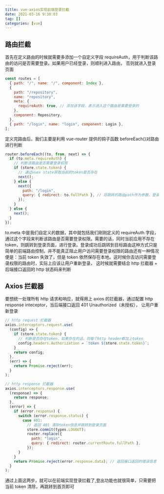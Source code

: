 ```yaml
---
title: vue-axios实现前端登录拦截
date: 2021-03-16 9:30:03
tag: []
categories: [vue]
---
```


## 路由拦截

首先在定义路由的时候就需要多添加一个自定义字段 requireAuth，用于判断该路由的访问是否需要登录。如果用户已经登录，则顺利进入路由， 否则就进入登录页面

```js
const routes = [
  { path: "/", name: "/", component: Index },
  {
    path: "/repository",
    name: "repository",
    meta: {
      requireAuth: true, // 添加该字段，表示进入这个路由是需要登录的
    },
    component: Repository,
  },
  { path: "/login", name: "login", component: Login },
];
```

定义完路由后，我们主要是利用 vue-router 提供的钩子函数 beforeEach()对路由进行判断

```js
router.beforeEach((to, from, next) => {
  if (to.meta.requireAuth) {
    // 判断该路由是否需要登录权限
    if (store.state.token) {
      // 通过vuex state获取当前的token是否存在
      next();
    } else {
      next({
        path: "/login",
        query: { redirect: to.fullPath }, // 将跳转的路由path作为参数，登录成功后跳转到当前路由
      });
    }
  } else {
    next();
  }
});
```

to.meta 中是我们自定义的数据，其中就包括我们刚刚定义的 requireAuth 字段，通过这个字段来判断该路由是否需要登录权限。需要的话，同时当前应用不存在 token，则跳转到登录页面，进行登录。登录成功后跳转到目标路由这种方式只是简单的前端路由控制，并不能真正阻止用户访问需要登录权限的路由还有一种情况便是：当前 token 失效了，但是 token 依然保存在本地。这时候你去访问需要登录权限的路由时，实际上应该让用户重新登录， 这时候就需要结合 http 拦截器 + 后端接口返回的 http 状态码来判断

## Axios 拦截器

要想统一处理所有 http 请求和响应，就得用上 axios 的拦截器，通过配置 http response inteceptor，当后端接口返回 401 Unauthorized（未授权）， 让用户重新登录

```js
// http request 拦截器
axios.interceptors.request.use(
  (config) => {
    if (store.state.token) {
      // 判断是否存在token，如果存在的话，则每个http header都加上token
      config.headers.Authorization = `token ${store.state.token}`;
    }
    return config;
  },
  (err) => {
    return Promise.reject(err);
  }
);

// http response 拦截器
axios.interceptors.response.use(
  (response) => {
    return response;
  },
  (error) => {
    if (error.response) {
      switch (error.response.status) {
        case 401:
          // 返回 401 清除token信息并跳转到登录页面
          store.commit(types.LOGOUT);
          router.replace({
            path: "login",
            query: { redirect: router.currentRoute.fullPath },
          });
      }
    }
    return Promise.reject(error.response.data); // 返回接口返回的错误信息
  }
);
```

通过上面这两步，就可以在前端实现登录拦截了,登出功能也就很简单，只需要把当前 token 清除，再跳转到首页即可
